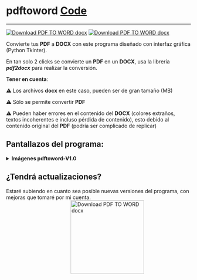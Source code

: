 # pdftoword <a href="code/pdftoword.py">Code</a>
---

[![Download PDF TO WORD docx](https://a.fsdn.com/con/app/sf-download-button)](https://sourceforge.net/projects/pdf-to-word-docx/files/latest/download)
[![Download PDF TO WORD docx](https://img.shields.io/sourceforge/dm/pdf-to-word-docx.svg)](https://sourceforge.net/projects/pdf-to-word-docx/files/latest/download)

Convierte tus **PDF** a **DOCX** con este programa diseñado con interfaz gráfica (Python Tkinter).

En tan solo 2 clicks se convierte un **PDF** en un **DOCX**, usa la librería ***pdf2docx*** para realizar la conversión.

**Tener en cuenta**:

⚠ Los archivos **docx** en este caso, pueden ser de gran tamaño (MB)

⚠ Sólo se permite convertir **PDF**

⚠ Pueden haber errores en el contenido del **DOCX** (colores extraños, textos incoherentes e incluso pérdida de contenido), esto debido al contenido original del **PDF** (podría ser complicado de replicar) 

## Pantallazos del programa:

<details>
    <summary><strong>Imágenes pdftoword-V1.0</strong></summary>
    <div>
        <p>Imagen 1:</p>
        <image name="img1" src="https://a.fsdn.com/con/app/proj/pdf-to-word-docx/screenshots/Screenshot_1-4ca1bbee.png/max/max/1">
    </div>
    <div>
        <p>Imagen 2:</p>
        <image name="img2" src="https://a.fsdn.com/con/app/proj/pdf-to-word-docx/screenshots/Screenshot_2-527e8c18.png/max/max/1">
    </div>
    <div>
        <p>Imagen 3:</p>
        <image name="img3" src="https://a.fsdn.com/con/app/proj/pdf-to-word-docx/screenshots/Screenshot_3-615d94fe.png/max/max/1">
    </div>
    <div>
        <p>Imagen 4:</p>
        <image name="img4" src="https://a.fsdn.com/con/app/proj/pdf-to-word-docx/screenshots/Screenshot_4-70c2dae4.png/max/max/1">
    </div>
    <div>
        <p>Imagen 5:</p>
        <image name="img5" src="https://a.fsdn.com/con/app/proj/pdf-to-word-docx/screenshots/Screenshot_5-8c408690.png/max/max/1">
    </div>
</details>

## ¿Tendrá actualizaciones?

Estaré subiendo en cuanto sea posible nuevas versiones del programa, con mejoras que tomaré por mi cuenta.
<a style="margin:35%" href="https://sourceforge.net/p/pdf-to-word-docx/"><img alt="Download PDF TO WORD docx" src="https://sourceforge.net/sflogo.php?type=17&amp;group_id=3784635" width=200></a>